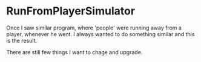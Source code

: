 # RunFromPlayerSimulator

Once I saw similar program, where 'people' were running away from a player, whenever he went.
I always wanted to do something similar and this is the result.

There are still few things I want to chage and upgrade.
